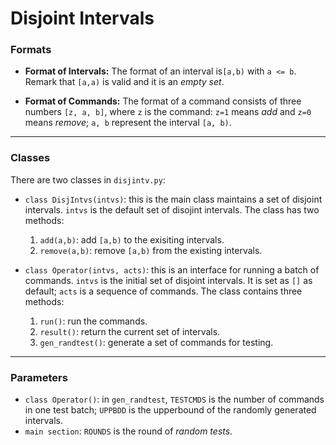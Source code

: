# Disjoint Intervals

### Formats 

* **Format of Intervals:** The format of an interval is`[a,b)` with `a <= b`. Remark that `[a,a)` is valid and it is an *empty set*.

* **Format of Commands:** The format of a command consists of three numbers `[z, a, b]`, where `z` is the command: `z=1` means *add* and `z=0` means *remove*; `a, b` represent the interval `[a, b)`. 

----

### Classes 

There are two classes in `disjintv.py`:

* `class DisjIntvs(intvs)`: this is the main class maintains a set of disjoint intervals. `intvs` is the default set of disojint intervals. The class has two methods:
  1. `add(a,b)`: add `[a,b)`  to the exisiting intervals.
  2. `remove(a,b)`: remove `[a,b)` from the existing intervals.

* `class Operator(intvs, acts)`: this is an interface for running a batch of commands. `intvs` is the initial set of disjoint intervals. It is set as `[]` as default; `acts` is a sequence of commands. The class contains three methods:
  1. `run()`: run the commands.
  2. `result()`: return the current set of intervals.
  3. `gen_randtest()`: generate a set of commands for testing.

----

### Parameters

* `class Operator()`: in `gen_randtest`, `TESTCMDS` is the number of commands in one test batch; `UPPBDD` is the upperbound of the randomly generated intervals.
* `main section`: `ROUNDS` is the round of *random tests*.

